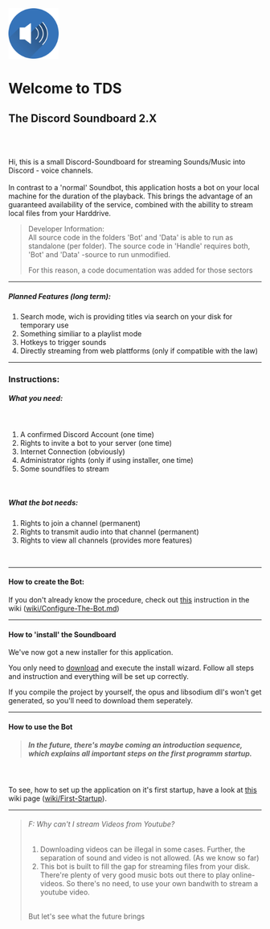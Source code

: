 
<img src="DicsordBot/res/speaker.png" alt="drawing" style="width:100px;"/>


# Welcome to TDS </br> 
## **T**he **D**iscord **S**oundboard 2.X

</br></br>

Hi, 
this is a small Discord-Soundboard for streaming Sounds/Music into Discord - voice channels.
<br>
<br>
In contrast to a 'normal' Soundbot, this application hosts a bot on your local machine for the duration of the playback.
This brings the advantage of an guaranteed availability of the service, combined with the abillity to stream local files from your Harddrive.
<br>

>Developer Information: <br/>
>All source code in the folders 'Bot' and 'Data' is able to run as standalone (per folder).
>The source code in 'Handle' requires both, 'Bot' and 'Data' -source to run unmodified.
>
>For this reason, a code documentation was added for those sectors

---

##### Planned Features (long term):

1. Search mode, wich is providing titles via search on your disk for temporary use
2. Something similiar to a playlist mode
3. Hotkeys to trigger sounds
3. Directly streaming from web plattforms (only if compatible with the law)

---

### Instructions:


##### What you need:
<br/>

1. A confirmed Discord Account (one time)
2. Rights to invite a bot to your server (one time)
3. Internet Connection (obviously)
4. Administrator rights (only if using installer, one time)
4. Some soundfiles to stream

<br/>

##### What the bot needs:

1. Rights to join a channel (permanent)
2. Rights to transmit audio into that channel (permanent)
3. Rights to view all channels (provides more features)
</br>

---
#### How to create the Bot:

If you don't already know the procedure, check out [this](https://github.com/Mayerch1/TheDiscordSoundboard/wiki/Configure-The-Bot) instruction in the wiki ([wiki/Configure-The-Bot.md](https://github.com/Mayerch1/TheDiscordSoundboard/wiki/Configure-The-Bot))

---

#### How to 'install' the Soundboard

We've now got a new installer for this application.

You only need to [download](https://github.com/Mayerch1/TheDiscordSoundboard/releases/latest) and execute the install wizard.
Follow all steps and instruction and everything will be set up correctly.


If you compile the project by yourself, the opus and libsodium dll's won't get generated, so you'll need to download them seperately.

---

#### How to use the Bot

>##### In the future, there's maybe coming an introduction sequence, which explains all important steps on the first programm startup.
<br>

To see, how to set up the application on it's first startup, have a look at [this](https://github.com/Mayerch1/TheDiscordSoundboard/wiki/First-Startup) wiki page ([wiki/First-Startup](https://github.com/Mayerch1/TheDiscordSoundboard/wiki/First-Startup)).


---

> ###### F: Why can't I stream Videos from Youtube? <br>
>    1. Downloading videos can be illegal in some cases. Further, the separation of sound and video is not allowed. (As we know so far) <br>
>    2. This bot is built to fill the gap for streaming files from your disk. There're plenty of very good music bots out there to play online-videos. So there's no need, to use your own bandwith to stream a youtube video. <br/>
>    <br/>
>    But let's see what the future brings












